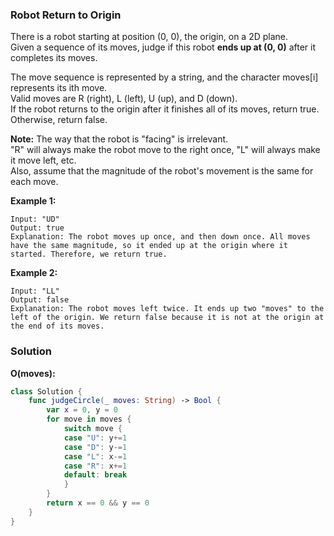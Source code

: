 
### Robot Return to Origin

There is a robot starting at position (0, 0), the origin, on a 2D plane.</br> 
Given a sequence of its moves, judge if this robot __ends up at (0, 0)__ after it completes its moves.

The move sequence is represented by a string, and the character moves[i] represents its ith move.</br> 
Valid moves are R (right), L (left), U (up), and D (down).</br> 
If the robot returns to the origin after it finishes all of its moves, return true. Otherwise, return false.

__Note:__ The way that the robot is "facing" is irrelevant.</br> 
"R" will always make the robot move to the right once, "L" will always make it move left, etc.</br> 
Also, assume that the magnitude of the robot's movement is the same for each move.

__Example 1:__
```
Input: "UD"
Output: true 
Explanation: The robot moves up once, and then down once. All moves have the same magnitude, so it ended up at the origin where it started. Therefore, we return true.
```
__Example 2:__
```
Input: "LL"
Output: false
Explanation: The robot moves left twice. It ends up two "moves" to the left of the origin. We return false because it is not at the origin at the end of its moves.
```

### Solution
__O(moves):__
```Swift
class Solution {
    func judgeCircle(_ moves: String) -> Bool {
        var x = 0, y = 0
        for move in moves {
            switch move {
            case "U": y+=1
            case "D": y-=1
            case "L": x-=1
            case "R": x+=1
            default: break
            }
        }
        return x == 0 && y == 0
    }
}
```